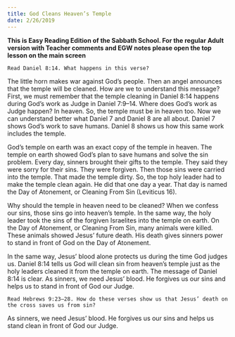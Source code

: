 ```yaml
---
title: God Cleans Heaven’s Temple
date: 2/26/2019
---
```


 **This is Easy Reading Edition of the Sabbath School. For the regular Adult version with Teacher comments and EGW notes please open the top lesson on the main screen** 

`Read Daniel 8:14. What happens in this verse?`

The little horn makes war against God’s people. Then an angel announces that the temple will be cleaned. How are we to understand this message? First, we must remember that the temple cleaning in Daniel 8:14 happens during God’s work as Judge in Daniel 7:9–14. Where does God’s work as Judge happen? In heaven. So, the temple must be in heaven too. Now we can understand better what Daniel 7 and Daniel 8 are all about. Daniel 7 shows God’s work to save humans. Daniel 8 shows us how this same work includes the temple.

God’s temple on earth was an exact copy of the temple in heaven. The temple on earth showed God’s plan to save humans and solve the sin problem. Every day, sinners brought their gifts to the temple. They said they were sorry for their sins. They were forgiven. Then those sins were carried into the temple. That made the temple dirty. So, the top holy leader had to make the temple clean again. He did that one day a year. That day is named the Day of Atonement, or Cleaning From Sin (Leviticus 16).

Why should the temple in heaven need to be cleaned? When we confess our sins, those sins go into heaven’s temple. In the same way, the holy leader took the sins of the forgiven Israelites into the temple on earth. On the Day of Atonement, or Cleaning From Sin, many animals were killed. These animals showed Jesus’ future death. His death gives sinners power to stand in front of God on the Day of Atonement.

In the same way, Jesus’ blood alone protects us during the time God judges us. Daniel 8:14 tells us God will clean sin from heaven’s temple just as the holy leaders cleaned it from the temple on earth. The message of Daniel 8:14 is clear. As sinners, we need Jesus’ blood. He forgives us our sins and helps us to stand in front of God our Judge.

`Read Hebrews 9:23–28. How do these verses show us that Jesus’ death on the cross saves us from sin?`

As sinners, we need Jesus’ blood. He forgives us our sins and helps us stand clean in front of God our Judge.
